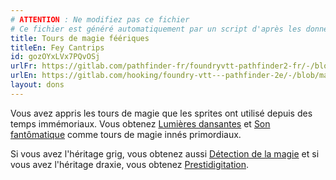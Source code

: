 ```yaml
---
# ATTENTION : Ne modifiez pas ce fichier
# Ce fichier est généré automatiquement par un script d'après les données du module Foundry VTT officiel et de sa traduction
title: Tours de magie féériques
titleEn: Fey Cantrips
id: gozOYxLVx7PQvOSj
urlFr: https://gitlab.com/pathfinder-fr/foundryvtt-pathfinder2-fr/-/blob/master/data/feats/gozOYxLVx7PQvOSj.htm
urlEn: https://gitlab.com/hooking/foundry-vtt---pathfinder-2e/-/blob/master/packs/data/feats.db/fey-cantrips.json
layout: dons
---
```

Vous avez appris les tours de magie que les sprites ont utilisé depuis des temps immémoriaux. Vous obtenez [Lumières dansantes](../sorts/lumières-dansantes.html) et [Son fantômatique](../sorts/son-imaginaire.html) comme tours de magie innés primordiaux.

Si vous avez l'héritage grig, vous obtenez aussi [Détection de la magie](../sorts/détection-de-la-magie.html) et si vous avez l'héritage draxie, vous obtenez [Prestidigitation](../sorts/prestidigitation.html).
